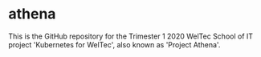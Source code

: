 # athena
This is the GitHub repository for the Trimester 1 2020 WelTec School of IT project 'Kubernetes for WelTec', also known as 'Project Athena'.
 
